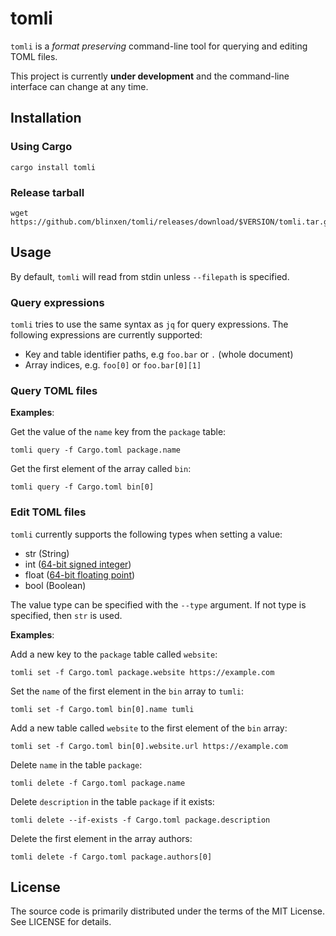 tomli
=====

`tomli` is a *format preserving* command-line tool for querying and editing TOML files.

This project is currently **under development** and the command-line interface
can change at any time.


Installation
------------

### Using Cargo

```
cargo install tomli
```

### Release tarball

```
wget https://github.com/blinxen/tomli/releases/download/$VERSION/tomli.tar.gz
```


Usage
-----

By default, `tomli` will read from stdin unless `--filepath` is specified.

### Query expressions

`tomli` tries to use the same syntax as `jq` for query expressions.
The following expressions are currently supported:

* Key and table identifier paths, e.g `foo.bar` or `.` (whole document)
* Array indices, e.g. `foo[0]` or `foo.bar[0][1]`

### Query TOML files

**Examples**:

Get the value of the `name` key from the `package` table:

```
tomli query -f Cargo.toml package.name
```

Get the first element of the array called `bin`:

```
tomli query -f Cargo.toml bin[0]
```

### Edit TOML files

`tomli` currently supports the following types when setting a value:

* str (String)
* int ([64-bit signed integer](https://doc.rust-lang.org/std/primitive.i64.html))
* float ([64-bit floating point](https://doc.rust-lang.org/std/primitive.f64.html))
* bool (Boolean)

The value type can be specified with the `--type` argument.
If not type is specified, then `str` is used.

**Examples**:

Add a new key to the `package` table called `website`:

```
tomli set -f Cargo.toml package.website https://example.com
```

Set the `name` of the first element in the `bin` array to `tumli`:

```
tomli set -f Cargo.toml bin[0].name tumli
```

Add a new table called `website` to the first element of the `bin` array:

```
tomli set -f Cargo.toml bin[0].website.url https://example.com
```

Delete `name` in the table `package`:

```
tomli delete -f Cargo.toml package.name
```

Delete `description` in the table `package` if it exists:

```
tomli delete --if-exists -f Cargo.toml package.description
```

Delete the first element in the array authors:

```
tomli delete -f Cargo.toml package.authors[0]
```

License
-------

The source code is primarily distributed under the terms of the MIT License.
See LICENSE for details.
